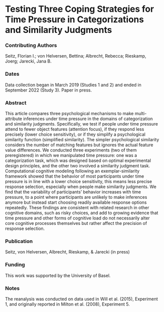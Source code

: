 # Testing Three Coping Strategies for Time Pressure in Categorizations and Similarity Judgments

### Contributing Authors
Seitz, Florian I.; von Helversen, Bettina; Albrecht, Rebecca; Rieskamp, Joerg; Jarecki, Jana B.

### Dates
Data collection began in March 2019 (Studies 1 and 2) and ended in September 2022 (Study 3). Paper in press.

### Abstract
This article compares three psychological mechanisms to make multi-attribute inferences under time pressure in the domains of categorization and similarity judgments. Specifically, we test if people under time pressure attend to fewer object features (attention focus), if they respond less precisely (lower choice sensitivity), or if they simplify a psychological similarity function (simplified similarity). The simpler psychological similarity considers the number of matching features but ignores the actual feature value differences. We conducted three experiments (two of them preregistered) in which we manipulated time pressure: one was a categorization task, which was designed based on optimal experimental design principles, and the other two involved a similarity judgment task. Computational cognitive modeling following an exemplar-similarity framework showed that the behavior of most participants under time pressure is in line with a lower choice sensitivity, this means less precise response selection, especially when people make similarity judgments. We find that the variability of participants’ behavior increases with time pressure, to a point where participants are unlikely to make inferences anymore but instead start choosing readily available response options repeatedly. These findings are consistent with related research in other cognitive domains, such as risky choices, and add to growing evidence that time pressure and other forms of cognitive load do not necessarily alter core cognitive processes themselves but rather affect the precision of response selection.

### Publication
Seitz, von Helversen, Albrecht, Rieskamp, & Jarecki (in press)

### Funding
This work was supported by the University of Basel.

### Notes
The reanalysis was conducted on data used in Will et al. (2015), Experiment 1, and originally reported in Milton et al. (2008), Experiment 5.

